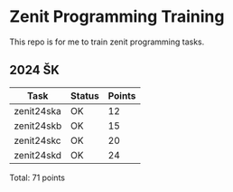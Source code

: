 # Zenit Programming Training
This repo is for me to train zenit programming tasks.

## 2024 ŠK
| Task | Status | Points |
| --- | --- | --- |
| zenit24ska | OK | 12 |
| zenit24skb | OK | 15 |
| zenit24skc | OK | 20 |
| zenit24skd | OK | 24 |

Total: 71 points
